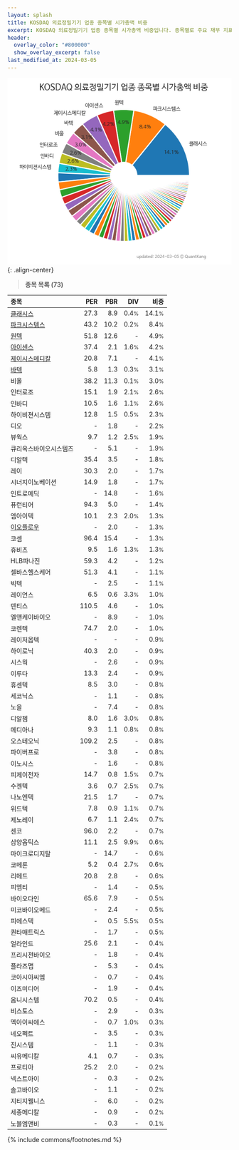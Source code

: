```yaml
---
layout: splash
title: KOSDAQ 의료정밀기기 업종 종목별 시가총액 비중
excerpt: KOSDAQ 의료정밀기기 업종 종목별 시가총액 비중입니다. 종목별로 주요 재무 지표를 함께 표시합니다.
header:
  overlay_color: "#800000"
  show_overlay_excerpt: false
last_modified_at: 2024-03-05
---
```



![KOSDAQ 의료정밀기기 업종 종목별 시가총액 비중](/stats/sector/images/kosdaq_업종_의료정밀기기_종목.png){: .align-center}


> **종목 목록 (73)**<a id="list"></a>

| **종목** | **PER** | **PBR** | **DIV** | **비중** |
| :------- | ------: | ------: | ------: | -------: |
| [클래시스](/214150/) | 27.3 | 8.9 | 0.4<small>%</small> | 14.1<small>%</small> |
| [파크시스템스](/140860/) | 43.2 | 10.2 | 0.2<small>%</small> | 8.4<small>%</small> |
| [원텍](/336570/) | 51.8 | 12.6 | - | 4.9<small>%</small> |
| [아이센스](/099190/) | 37.4 | 2.1 | 1.6<small>%</small> | 4.2<small>%</small> |
| [제이시스메디칼](/287410/) | 20.8 | 7.1 | - | 4.1<small>%</small> |
| [바텍](/043150/) | 5.8 | 1.3 | 0.3<small>%</small> | 3.1<small>%</small> |
| 비올 | 38.2 | 11.3 | 0.1<small>%</small> | 3.0<small>%</small> |
| 인터로조 | 15.1 | 1.9 | 2.1<small>%</small> | 2.6<small>%</small> |
| 인바디 | 10.5 | 1.6 | 1.1<small>%</small> | 2.6<small>%</small> |
| 하이비젼시스템 | 12.8 | 1.5 | 0.5<small>%</small> | 2.3<small>%</small> |
| 디오 | - | 1.8 | - | 2.2<small>%</small> |
| 뷰웍스 | 9.7 | 1.2 | 2.5<small>%</small> | 1.9<small>%</small> |
| 큐리옥스바이오시스템즈 | - | 5.1 | - | 1.9<small>%</small> |
| 디알텍 | 35.4 | 3.5 | - | 1.8<small>%</small> |
| 레이 | 30.3 | 2.0 | - | 1.7<small>%</small> |
| 시너지이노베이션 | 14.9 | 1.8 | - | 1.7<small>%</small> |
| 인트로메딕 | - | 14.8 | - | 1.6<small>%</small> |
| 퓨런티어 | 94.3 | 5.0 | - | 1.4<small>%</small> |
| 엠아이텍 | 10.1 | 2.3 | 2.0<small>%</small> | 1.3<small>%</small> |
| [이오플로우](/294090/) | - | 2.0 | - | 1.3<small>%</small> |
| 코셈 | 96.4 | 15.4 | - | 1.3<small>%</small> |
| 휴비츠 | 9.5 | 1.6 | 1.3<small>%</small> | 1.3<small>%</small> |
| HLB파나진 | 59.3 | 4.2 | - | 1.2<small>%</small> |
| 셀바스헬스케어 | 51.3 | 4.1 | - | 1.1<small>%</small> |
| 빅텍 | - | 2.5 | - | 1.1<small>%</small> |
| 레이언스 | 6.5 | 0.6 | 3.3<small>%</small> | 1.0<small>%</small> |
| 덴티스 | 110.5 | 4.6 | - | 1.0<small>%</small> |
| 엘앤케이바이오 | - | 8.9 | - | 1.0<small>%</small> |
| 코렌텍 | 74.7 | 2.0 | - | 1.0<small>%</small> |
| 레이저옵텍 | - | - | - | 0.9<small>%</small> |
| 하이로닉 | 40.3 | 2.0 | - | 0.9<small>%</small> |
| 시스웍 | - | 2.6 | - | 0.9<small>%</small> |
| 이루다 | 13.3 | 2.4 | - | 0.9<small>%</small> |
| 휴센텍 | 8.5 | 3.0 | - | 0.8<small>%</small> |
| 세코닉스 | - | 1.1 | - | 0.8<small>%</small> |
| 노을 | - | 7.4 | - | 0.8<small>%</small> |
| 디알젬 | 8.0 | 1.6 | 3.0<small>%</small> | 0.8<small>%</small> |
| 메디아나 | 9.3 | 1.1 | 0.8<small>%</small> | 0.8<small>%</small> |
| 오스테오닉 | 109.2 | 2.5 | - | 0.8<small>%</small> |
| 파이버프로 | - | 3.8 | - | 0.8<small>%</small> |
| 이노시스 | - | 1.6 | - | 0.8<small>%</small> |
| 피제이전자 | 14.7 | 0.8 | 1.5<small>%</small> | 0.7<small>%</small> |
| 수젠텍 | 3.6 | 0.7 | 2.5<small>%</small> | 0.7<small>%</small> |
| 나노엔텍 | 21.5 | 1.7 | - | 0.7<small>%</small> |
| 위드텍 | 7.8 | 0.9 | 1.1<small>%</small> | 0.7<small>%</small> |
| 제노레이 | 6.7 | 1.1 | 2.4<small>%</small> | 0.7<small>%</small> |
| 센코 | 96.0 | 2.2 | - | 0.7<small>%</small> |
| 삼양옵틱스 | 11.1 | 2.5 | 9.9<small>%</small> | 0.6<small>%</small> |
| 마이크로디지탈 | - | 14.7 | - | 0.6<small>%</small> |
| 코메론 | 5.2 | 0.4 | 2.7<small>%</small> | 0.6<small>%</small> |
| 리메드 | 20.8 | 2.8 | - | 0.6<small>%</small> |
| 피엠티 | - | 1.4 | - | 0.5<small>%</small> |
| 바이오다인 | 65.6 | 7.9 | - | 0.5<small>%</small> |
| 미코바이오메드 | - | 2.4 | - | 0.5<small>%</small> |
| 피에스텍 | - | 0.5 | 5.5<small>%</small> | 0.5<small>%</small> |
| 퀀타매트릭스 | - | 1.7 | - | 0.5<small>%</small> |
| 얼라인드 | 25.6 | 2.1 | - | 0.4<small>%</small> |
| 프리시젼바이오 | - | 1.8 | - | 0.4<small>%</small> |
| 플라즈맵 | - | 5.3 | - | 0.4<small>%</small> |
| 코아시아씨엠 | - | 0.7 | - | 0.4<small>%</small> |
| 이즈미디어 | - | 1.9 | - | 0.4<small>%</small> |
| 옴니시스템 | 70.2 | 0.5 | - | 0.4<small>%</small> |
| 비스토스 | - | 2.9 | - | 0.3<small>%</small> |
| 멕아이씨에스 | - | 0.7 | 1.0<small>%</small> | 0.3<small>%</small> |
| 네오펙트 | - | 3.5 | - | 0.3<small>%</small> |
| 진시스템 | - | 1.1 | - | 0.3<small>%</small> |
| 씨유메디칼 | 4.1 | 0.7 | - | 0.3<small>%</small> |
| 프로티아 | 25.2 | 2.0 | - | 0.2<small>%</small> |
| 넥스트아이 | - | 0.3 | - | 0.2<small>%</small> |
| 솔고바이오 | - | 1.1 | - | 0.2<small>%</small> |
| 지티지웰니스 | - | 6.0 | - | 0.2<small>%</small> |
| 세종메디칼 | - | 0.9 | - | 0.2<small>%</small> |
| 노블엠앤비 | - | 0.3 | - | 0.1<small>%</small> |

{% include commons/footnotes.md %}